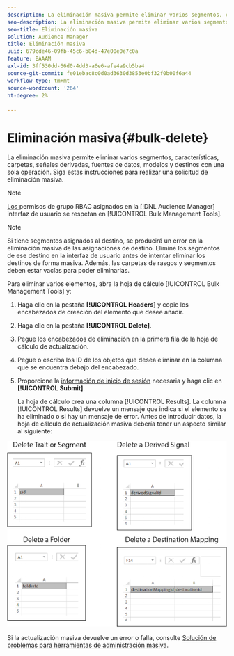 ```yaml
---
description: La eliminación masiva permite eliminar varios segmentos, características, carpetas, señales derivadas, fuentes de datos, modelos y destinos con una sola operación. Siga estas instrucciones para realizar una solicitud de eliminación masiva.
seo-description: La eliminación masiva permite eliminar varios segmentos, características, carpetas, señales derivadas, fuentes de datos, modelos y destinos con una sola operación. Siga estas instrucciones para realizar una solicitud de eliminación masiva.
seo-title: Eliminación masiva
solution: Audience Manager
title: Eliminación masiva
uuid: 679cde46-09fb-45c6-b84d-47e00e0e7c0a
feature: BAAAM
exl-id: 3ff530dd-66d0-4dd3-a6e6-afe4a9cb5ba4
source-git-commit: fe01ebac8c0d0ad3630d3853e0bf32f0b00f6a44
workflow-type: tm+mt
source-wordcount: '264'
ht-degree: 2%

---
```


# Eliminación masiva{#bulk-delete}

La eliminación masiva permite eliminar varios segmentos, características, carpetas, señales derivadas, fuentes de datos, modelos y destinos con una sola operación. Siga estas instrucciones para realizar una solicitud de eliminación masiva.

<!-- 

<p>t_bulk_delete.xml </p>

 -->

>[!NOTE]
>
>[Los ](../../features/administration/administration-overview.md) permisos de grupo RBAC asignados en la  [!DNL Audience Manager] interfaz de usuario se respetan en  [!UICONTROL Bulk Management Tools].

>[!NOTE]
>
>Si tiene segmentos asignados al destino, se producirá un error en la eliminación masiva de las asignaciones de destino. Elimine los segmentos de ese destino en la interfaz de usuario antes de intentar eliminar los destinos de forma masiva. Además, las carpetas de rasgos y segmentos deben estar vacías para poder eliminarlas.

Para eliminar varios elementos, abra la hoja de cálculo [!UICONTROL Bulk Management Tools] y:

1. Haga clic en la pestaña **[!UICONTROL Headers]** y copie los encabezados de creación del elemento que desee añadir.
2. Haga clic en la pestaña **[!UICONTROL Delete]**.
3. Pegue los encabezados de eliminación en la primera fila de la hoja de cálculo de actualización.
4. Pegue o escriba los ID de los objetos que desea eliminar en la columna que se encuentra debajo del encabezado.
5. Proporcione la [información de inicio de sesión](../../reference/bulk-management-tools/bulk-management-intro.md#auth-reqs) necesaria y haga clic en **[!UICONTROL Submit]**.

   La hoja de cálculo crea una columna [!UICONTROL Results]. La columna [!UICONTROL Results] devuelve un mensaje que indica si el elemento se ha eliminado o si hay un mensaje de error.
Antes de introducir datos, la hoja de cálculo de actualización masiva debería tener un aspecto similar al siguiente:

![](assets/delete.png)

Si la actualización masiva devuelve un error o falla, consulte [Solución de problemas para herramientas de administración masiva](../../reference/bulk-management-tools/bulk-troubleshooting.md).
